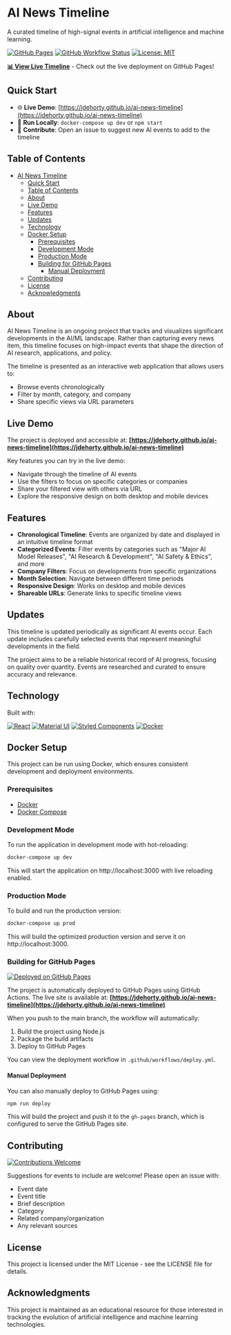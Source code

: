 # AI News Timeline

A curated timeline of high-signal events in artificial intelligence and machine learning.

[![GitHub Pages](https://img.shields.io/badge/GitHub%20Pages-Live-success?style=for-the-badge&logo=github)](https://jdehorty.github.io/ai-news-timeline)
[![GitHub Workflow Status](https://img.shields.io/github/actions/workflow/status/jdehorty/ai-news-timeline/deploy.yml?branch=main&style=for-the-badge&logo=github-actions&logoColor=white)](https://github.com/jdehorty/ai-news-timeline/actions/workflows/deploy.yml)
[![License: MIT](https://img.shields.io/badge/License-MIT-yellow.svg?style=for-the-badge)](https://opensource.org/licenses/MIT)

**[📊 View Live Timeline](https://jdehorty.github.io/ai-news-timeline)** - Check out the live deployment on GitHub Pages!

## Quick Start

- 🌐 **Live Demo**: [https://jdehorty.github.io/ai-news-timeline](https://jdehorty.github.io/ai-news-timeline)
- 🚀 **Run Locally**: `docker-compose up dev` or `npm start`
- 🔄 **Contribute**: Open an issue to suggest new AI events to add to the timeline

## Table of Contents

- [AI News Timeline](#ai-news-timeline)
  - [Quick Start](#quick-start)
  - [Table of Contents](#table-of-contents)
  - [About](#about)
  - [Live Demo](#live-demo)
  - [Features](#features)
  - [Updates](#updates)
  - [Technology](#technology)
  - [Docker Setup](#docker-setup)
    - [Prerequisites](#prerequisites)
    - [Development Mode](#development-mode)
    - [Production Mode](#production-mode)
    - [Building for GitHub Pages](#building-for-github-pages)
      - [Manual Deployment](#manual-deployment)
  - [Contributing](#contributing)
  - [License](#license)
  - [Acknowledgments](#acknowledgments)

## About

AI News Timeline is an ongoing project that tracks and visualizes significant developments in the AI/ML landscape. Rather than capturing every news item, this timeline focuses on high-impact events that shape the direction of AI research, applications, and policy.

The timeline is presented as an interactive web application that allows users to:
- Browse events chronologically
- Filter by month, category, and company
- Share specific views via URL parameters

## Live Demo

The project is deployed and accessible at: **[https://jdehorty.github.io/ai-news-timeline](https://jdehorty.github.io/ai-news-timeline)**

Key features you can try in the live demo:
- Navigate through the timeline of AI events
- Use the filters to focus on specific categories or companies
- Share your filtered view with others via URL
- Explore the responsive design on both desktop and mobile devices

## Features

- **Chronological Timeline**: Events are organized by date and displayed in an intuitive timeline format
- **Categorized Events**: Filter events by categories such as "Major AI Model Releases", "AI Research & Development", "AI Safety & Ethics", and more
- **Company Filters**: Focus on developments from specific organizations
- **Month Selection**: Navigate between different time periods
- **Responsive Design**: Works on desktop and mobile devices
- **Shareable URLs**: Generate links to specific timeline views

## Updates

This timeline is updated periodically as significant AI events occur. Each update includes carefully selected events that represent meaningful developments in the field.

The project aims to be a reliable historical record of AI progress, focusing on quality over quantity. Events are researched and curated to ensure accuracy and relevance.

## Technology

Built with:

[![React](https://img.shields.io/badge/React-20232A?style=for-the-badge&logo=react&logoColor=61DAFB)](https://reactjs.org/)
[![Material UI](https://img.shields.io/badge/Material--UI-0081CB?style=for-the-badge&logo=material-ui&logoColor=white)](https://mui.com/)
[![Styled Components](https://img.shields.io/badge/styled--components-DB7093?style=for-the-badge&logo=styled-components&logoColor=white)](https://styled-components.com/)
[![Docker](https://img.shields.io/badge/Docker-2496ED?style=for-the-badge&logo=docker&logoColor=white)](https://www.docker.com/)

## Docker Setup

This project can be run using Docker, which ensures consistent development and deployment environments.

### Prerequisites

- [Docker](https://docs.docker.com/get-docker/)
- [Docker Compose](https://docs.docker.com/compose/install/)

### Development Mode

To run the application in development mode with hot-reloading:

```bash
docker-compose up dev
```

This will start the application on http://localhost:3000 with live reloading enabled.

### Production Mode

To build and run the production version:

```bash
docker-compose up prod
```

This will build the optimized production version and serve it on http://localhost:3000.

### Building for GitHub Pages

[![Deployed on GitHub Pages](https://img.shields.io/badge/Deployed%20on-GitHub%20Pages-blue?style=for-the-badge&logo=github)](https://jdehorty.github.io/ai-news-timeline)

The project is automatically deployed to GitHub Pages using GitHub Actions. The live site is available at:
**[https://jdehorty.github.io/ai-news-timeline](https://jdehorty.github.io/ai-news-timeline)**

When you push to the main branch, the workflow will automatically:

1. Build the project using Node.js
2. Package the build artifacts
3. Deploy to GitHub Pages

You can view the deployment workflow in `.github/workflows/deploy.yml`.

#### Manual Deployment

You can also manually deploy to GitHub Pages using:

```bash
npm run deploy
```

This will build the project and push it to the `gh-pages` branch, which is configured to serve the GitHub Pages site.

## Contributing

[![Contributions Welcome](https://img.shields.io/badge/Contributions-Welcome-brightgreen.svg?style=for-the-badge)](https://github.com/jdehorty/ai-news-timeline/issues)

Suggestions for events to include are welcome! Please open an issue with:
- Event date
- Event title
- Brief description
- Category
- Related company/organization
- Any relevant sources

## License

This project is licensed under the MIT License - see the LICENSE file for details.

## Acknowledgments

This project is maintained as an educational resource for those interested in tracking the evolution of artificial intelligence and machine learning technologies. 